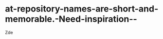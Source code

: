 at-repository-names-are-short-and-memorable.-Need-inspiration--
===============================================================

Zde

